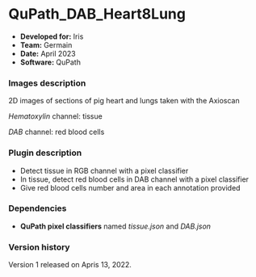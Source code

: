 # QuPath_DAB_Heart8Lung

* **Developed for:** Iris
* **Team:** Germain
* **Date:** April 2023
* **Software:** QuPath

### Images description

2D images of sections of pig heart and lungs taken with the Axioscan

*Hematoxylin* channel: tissue

*DAB* channel: red blood cells

### Plugin description

* Detect tissue in RGB channel with a pixel classifier
* In tissue, detect red blood cells in DAB channel with a pixel classifier
* Give red blood cells number and area in each annotation provided

### Dependencies

* **QuPath pixel classifiers** named *tissue.json* and *DAB.json*

### Version history

Version 1 released on Apris 13, 2022.
